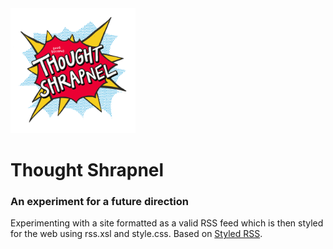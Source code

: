 <img src="https://github.com/dajbelshaw/thought-shrapnel/blob/main/img/thought-shrapnel-logo.png?raw=true" alt="Thought Shrapnel logo" width="200px">

# Thought Shrapnel
### An experiment for a future direction

Experimenting with a site formatted as a valid RSS feed which is then styled for the web using rss.xsl and style.css. Based on [Styled RSS](https://github.com/dajbelshaw/styled-rss).
